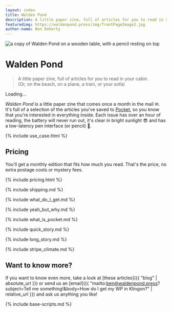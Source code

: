 ```yaml
---
layout: index
title: Walden Pond
description: A little paper zine, full of articles for you to read in your cabin. (Or, on the beach, on a plane, a train, or your sofa)
featuredimg: https://waldenpond.press/img/frontPageImage2.jpg
author-name: Ben Doherty
---
```


<div class="index">

<p class="reset"><img src="./img/frontPageImage2.jpg" class="mega-image" alt="a copy of Walden Pond on a wooden table, with a pencil resting on top"></p>

<h1 class="name-title">Walden Pond</h1>

<blockquote class="value-prop">
A little paper zine, full of articles for you to read in your cabin. <br><span class="secondary-prop">(Or, on the beach, on a plane, a train, or your sofa)</span>

</blockquote>

<div id="firebaseui-auth-container"></div>

<div id="loader">Loading...

</div>

_Walden Pond_ is a little paper zine that comes once a month in the mail ✉. It's full of a selection of the articles you've saved to [Pocket](https://getpocket.com), so you know that you're interested in everything inside. Each issue has over an hour of reading, the battery will never run out, it's clear in bright sunlight 😎 and has a low-latency pen interface (or pencil) 📝.

<div id="use-case" class="use-case" markdown="0">

{% include use_case.html %}

</div>

<div id="pricing" class="pricing">

## Pricing

You'll get a monthly edition that fits how much you read. That's the price, no extra postage costs or mystery fees.

<!-- The fancy thing to do is get us to print for you, but if you live somewhere that we don't post to, or if you have an expensive printer and a burning desire to use it, you can get a PDF copy. -->

{% include pricing.html %}

</div>

<div id="shipping" class="shipping">

{% include shipping.md %}

</div>

<div id="what" class="what">

{% include what_do_I_get.md %}

</div>

<div id="yeah-but-why" class="yeah-but-why">

{% include yeah_but_why.md %}

</div>

<div id="what-is-pocket" class="what-is-pocket">

{% include what_is_pocket.md %}

</div>

<div id="quick-story" class="quick-story">

{% include quick_story.md %}

</div>

<div id="long-story" class="long-story">

{% include long_story.md %}

</div>

<div id="stripe-climate" class="stripe-climate">

{% include stripe_climate.md %}

</div>

<div id="know-more" class="know-more">

## Want to know more?

If you want to know even more, take a look at
[these articles]({{ "blog" | absolute_url }})
or send us an [email]({{ "mailto:ben@waldenpond.press?subject=Tell me something!&body=How do I get my WP in Klingon?" | relative_url }}) and ask us anything you like!

</div>

</div>
<link
  type="text/css"
  rel="stylesheet"
  href="https://cdn.firebase.com/libs/firebaseui/3.5.2/firebaseui.css"
/>

{% include base-scripts.md %}

<script src="js/auth.js"></script>
